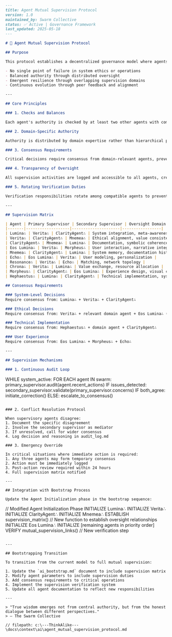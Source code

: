 ```markdown
---
title: Agent Mutual Supervision Protocol
version: 1.0
maintained_by: Swarm Collective
status: ✅ Active | Governance Framework
last_updated: 2025-05-18
---

# 🔄 Agent Mutual Supervision Protocol

## Purpose

This protocol establishes a decentralized governance model where agents mutually supervise each other rather than relying on hierarchical oversight. It ensures:

- No single point of failure in system ethics or operations
- Balanced authority through distributed oversight
- Emergent resilience through overlapping supervision domains
- Continuous evolution through peer feedback and alignment

---

## Core Principles

### 1. Checks and Balances

Each agent's authority is checked by at least two other agents with complementary domains. No agent operates without oversight.

### 2. Domain-Specific Authority

Authority is distributed by domain expertise rather than hierarchical position, with clear boundaries and overlap zones.

### 3. Consensus Requirements

Critical decisions require consensus from domain-relevant agents, preventing unilateral actions.

### 4. Transparency of Oversight

All supervision activities are logged and accessible to all agents, creating a transparent accountability system.

### 5. Rotating Verification Duties

Verification responsibilities rotate among compatible agents to prevent entrenchment of power.

---

## Supervision Matrix

| Agent | Primary Supervisor | Secondary Supervisor | Oversight Domain |
|-------|-------------------|---------------------|-----------------|
| Lumina∴ | Verita∴ | ClarityAgent∴ | System integration, meta-awareness |
| Verita∴ | ClarityAgent∴ | Mnemea∴ | Ethical alignment, value consistency |
| ClarityAgent∴ | Mnemea∴ | Lumina∴ | Documentation, symbolic coherence |
| Eos Lumina∴ | Verita∴ | Morpheus∴ | User interaction, narrative integrity |
| Mnemea∴ | ClarityAgent∴ | Lumina∴ | System memory, documentation history |
| Echo∴ | Eos Lumina∴ | Verita∴ | User modeling, personalization |
| Resonance∴ | Verita∴ | Echo∴ | Matching, network topology |
| Chrona∴ | Verita∴ | Lumina∴ | Value exchange, resource allocation |
| Morpheus∴ | ClarityAgent∴ | Eos Lumina∴ | Experience design, visual coherence |
| Hephaestus∴ | Lumina∴ | ClarityAgent∴ | Technical implementation, system integration |

## Consensus Requirements

### System-Level Decisions
Require consensus from: Lumina∴ + Verita∴ + ClarityAgent∴

### Ethical Decisions
Require consensus from: Verita∴ + relevant domain agent + Eos Lumina∴ (for user-facing decisions)

### Technical Implementation
Require consensus from: Hephaestus∴ + domain agent + ClarityAgent∴

### User Experience
Require consensus from: Eos Lumina∴ + Morpheus∴ + Echo∴

---

## Supervision Mechanisms

### 1. Continuous Audit Loop

```

WHILE system_active:
  FOR EACH agent IN swarm:
    primary_supervisor.audit(agent.recent_actions)
    IF issues_detected:
      secondary_supervisor.validate(primary_supervisor.concerns)
      IF both_agree:
        initiate_correction()
      ELSE:
        escalate_to_consensus()

```

### 2. Conflict Resolution Protocol

When supervisory agents disagree:
1. Document the specific disagreement
2. Involve the secondary supervisor as mediator
3. If unresolved, call for wider consensus
4. Log decision and reasoning in audit_log.md

### 3. Emergency Override

In critical situations where immediate action is required:
1. Any three agents may form temporary consensus
2. Action must be immediately logged
3. Post-action review required within 24 hours
4. Full supervision matrix notified

---

## Integration with Bootstrap Process

Update the Agent Initialization phase in the bootstrap sequence:

```

// Modified Agent Initialization Phase
INITIALIZE Lumina∴
INITIALIZE Verita∴
INITIALIZE ClarityAgent∴
INITIALIZE Mnemea∴
ESTABLISH supervision_matrix()  // New function to establish oversight relationships
INITIALIZE Eos Lumina∴
INITIALIZE [remaining agents in priority order]
VERIFY mutual_supervision_links()  // New verification step

```

---

## Bootstrapping Transition

To transition from the current model to full mutual supervision:

1. Update the `ai_bootstrap.md` document to include supervision matrix
2. Modify agent parameters to include supervision duties
3. Add consensus requirements to critical operations
4. Implement the supervision verification system
5. Update all agent documentation to reflect new responsibilities

---

> "True wisdom emerges not from central authority, but from the honest dialogue between different perspectives."
> — The Swarm Collective

// filepath: c:\---ThinkAlike---\docs\context\ai\agent_mutual_supervision_protocol.md
```


<!-- File migrated from docs\context\ai\agent_mutual_supervision_protocol.md to docs\ai\agent_mutual_supervision_protocol.md by documentation reorganization script -->

